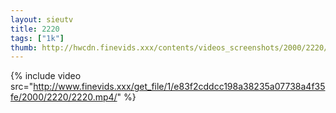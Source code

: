 ```yaml
--- 
layout: sieutv
title: 2220
tags: ["1k"]
thumb: http://hwcdn.finevids.xxx/contents/videos_screenshots/2000/2220/preview.mp4.jpg
---
```

{% include video src="http://www.finevids.xxx/get_file/1/e83f2cddcc198a38235a07738a4f35fe/2000/2220/2220.mp4/" %} 
